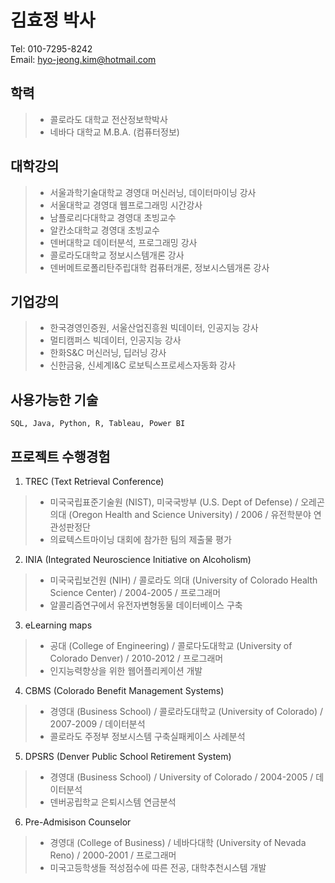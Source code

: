 # 김효정	박사
Tel: 010-7295-8242<br>
Email: hyo-jeong.kim@hotmail.com

## 학력
> * 콜로라도 대학교	전산정보학박사
> * 네바다 대학교	M.B.A. (컴퓨터정보)

## 대학강의
> * 서울과학기술대학교	경영대 머신러닝, 데이터마이닝 강사
> * 서울대학교	경영대 웹프로그래밍 시간강사
> * 남플로리다대학교	경영대 초빙교수
> * 알칸소대학교	경영대 초빙교수
> * 덴버대학교	데이터분석, 프로그래밍	강사
> * 콜로라도대학교	정보시스템개론	강사
> * 덴버메트로폴리탄주립대학	컴퓨터개론, 정보시스템개론	강사
			
## 기업강의
> * 한국경영인증원, 서울산업진흥원	빅데이터, 인공지능 강사
> * 멀티캠퍼스	빅데이터, 인공지능 강사
> * 한화S&C 머신러닝, 딥러닝 강사
> * 신한금융, 신세계I&C 로보틱스프로세스자동화 강사
				
## 사용가능한 기술
~~~~
SQL, Java, Python, R, Tableau, Power BI
~~~~
## 프로젝트 수행경험
1. TREC (Text Retrieval Conference)
> * 미국국립표준기술원 (NIST), 미국국방부 (U.S. Dept of Defense) / 오레곤의대 (Oregon Health and Science University) / 2006 / 유전학분야 연관성판정단
> * 의료텍스트마이닝 대회에 참가한 팀의 제출물 평가
2. INIA (Integrated Neuroscience Initiative on Alcoholism)
> * 미국국립보건원 (NIH) / 콜로라도 의대 (University of Colorado Health Science Center) / 2004-2005 / 프로그래머
> * 알콜리즘연구에서 유전자변형동물 데이터베이스 구축
3. eLearning maps
> * 공대 (College of Engineering) / 콜로다도대학교 (University of Colorado Denver) / 2010-2012 / 프로그래머
> * 인지능력향상을 위한 웹어플리케이션 개발
4. CBMS (Colorado Benefit Management Systems)
> * 경영대 (Business School) / 콜로라도대학교 (University of Colorado) / 2007-2009 / 데이터분석
> * 콜로라도 주정부 정보시스템 구축실패케이스 사례분석
5. DPSRS (Denver Public School Retirement System) 
> * 경영대 (Business School) / University of Colorado / 2004-2005 / 데이터분석
> * 덴버공립학교 은퇴시스템 연금분석
6. Pre-Admisison Counselor
> * 경영대 (College of Business) / 네바다대학 (University of Nevada Reno) / 2000-2001 / 프로그래머
> * 미국고등학생들 적성점수에 따른 전공, 대학추천시스템 개발	

